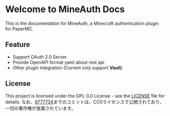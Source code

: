 # Welcome to MineAuth Docs

This is the documentation for MineAuth, a Minecraft authentication plugin for PaperMC.

## Feature
- Support OAuth 2.0 Server
- Provide OpenAPI format yaml about rest api
- Other plugin integration (Current only support **Vault**)

## License
This project is licensed under the GPL-3.0 License - see the [LICENSE](https://github.com/morinoparty/MineAuth/blob/master/LICENSE) file for details.
なお、[8777734](https://github.com/morinoparty/MineAuth/commit/8777734d46d3162511ff1282d89d646e2a79eafb)までのコミットは、CC0ライセンスで公開されており、一切の著作権が放棄されています。



